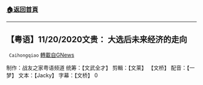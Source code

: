 ###  [:house:返回首頁](https://github.com/ourhimalayas/txt)
---

## 【粤语】11/20/2020文贵： 大选后未来经济的走向
` Caihongqiao` [轉載自GNews](https://gnews.org/zh-hans/617027/)

制作：战友之家粤语频道
统筹：【文武全才】 剪輯：【文莱】 【文桥】 配音：【一梦】 文本：【Jacky】 字幕：【文桥】
0

